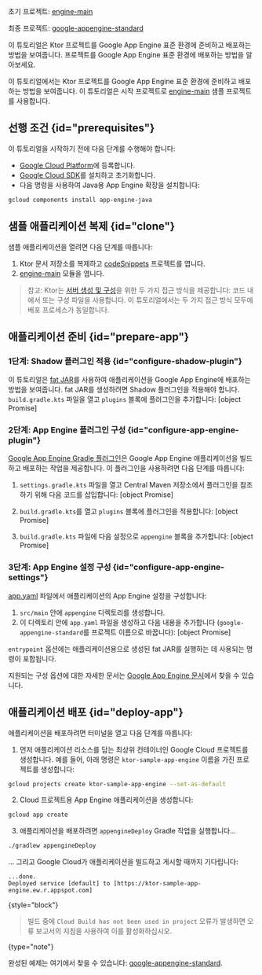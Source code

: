 [//]: # (title: Google App Engine)

<show-structure for="chapter" depth="2"/>

<tldr>
<p>
<control>초기 프로젝트</control>: <a href="https://github.com/ktorio/ktor-documentation/tree/%ktor_version%/codeSnippets/snippets/engine-main">engine-main</a>
</p>
<p>
<control>최종 프로젝트</control>: <a href="https://github.com/ktorio/ktor-documentation/tree/%ktor_version%/codeSnippets/snippets/google-appengine-standard">google-appengine-standard</a>
</p>
</tldr>

<web-summary>
이 튜토리얼은 Ktor 프로젝트를 Google App Engine 표준 환경에 준비하고 배포하는 방법을 보여줍니다.
</web-summary>

<link-summary>
프로젝트를 Google App Engine 표준 환경에 배포하는 방법을 알아보세요.
</link-summary>

이 튜토리얼에서는 Ktor 프로젝트를 Google App Engine 표준 환경에 준비하고 배포하는 방법을 보여줍니다. 이 튜토리얼은 시작 프로젝트로 [engine-main](https://github.com/ktorio/ktor-documentation/tree/%ktor_version%/codeSnippets/snippets/engine-main) 샘플 프로젝트를 사용합니다.

## 선행 조건 {id="prerequisites"}
이 튜토리얼을 시작하기 전에 다음 단계를 수행해야 합니다:
*   [Google Cloud Platform](https://console.cloud.google.com/)에 등록합니다.
*   [Google Cloud SDK](https://cloud.google.com/sdk/docs/install)를 설치하고 초기화합니다.
*   다음 명령을 사용하여 Java용 App Engine 확장을 설치합니다:
   ```Bash
   gcloud components install app-engine-java
   ```

## 샘플 애플리케이션 복제 {id="clone"}
샘플 애플리케이션을 열려면 다음 단계를 따릅니다:
1.  Ktor 문서 저장소를 복제하고 [codeSnippets](https://github.com/ktorio/ktor-documentation/tree/%ktor_version%/codeSnippets) 프로젝트를 엽니다.
2.  [engine-main](https://github.com/ktorio/ktor-documentation/tree/%ktor_version%/codeSnippets/snippets/engine-main) 모듈을 엽니다.
   > 참고: Ktor는 [서버 생성 및 구성](server-create-and-configure.topic)을 위한 두 가지 접근 방식을 제공합니다: 코드 내에서 또는 구성 파일을 사용합니다. 이 튜토리얼에서는 두 가지 접근 방식 모두에 배포 프로세스가 동일합니다.

## 애플리케이션 준비 {id="prepare-app"}
### 1단계: Shadow 플러그인 적용 {id="configure-shadow-plugin"}
이 튜토리얼은 [fat JAR](server-fatjar.md)를 사용하여 애플리케이션을 Google App Engine에 배포하는 방법을 보여줍니다. fat JAR를 생성하려면 Shadow 플러그인을 적용해야 합니다. `build.gradle.kts` 파일을 열고 `plugins` 블록에 플러그인을 추가합니다:
[object Promise]

### 2단계: App Engine 플러그인 구성 {id="configure-app-engine-plugin"}
[Google App Engine Gradle 플러그인](https://github.com/GoogleCloudPlatform/app-gradle-plugin)은 Google App Engine 애플리케이션을 빌드하고 배포하는 작업을 제공합니다. 이 플러그인을 사용하려면 다음 단계를 따릅니다:

1.  `settings.gradle.kts` 파일을 열고 Central Maven 저장소에서 플러그인을 참조하기 위해 다음 코드를 삽입합니다:
   [object Promise]

2.  `build.gradle.kts`를 열고 `plugins` 블록에 플러그인을 적용합니다:
   [object Promise]

3.  `build.gradle.kts` 파일에 다음 설정으로 `appengine` 블록을 추가합니다:
   [object Promise]

### 3단계: App Engine 설정 구성 {id="configure-app-engine-settings"}
[app.yaml](https://cloud.google.com/appengine/docs/standard/python/config/appref) 파일에서 애플리케이션의 App Engine 설정을 구성합니다:
1.  `src/main` 안에 `appengine` 디렉토리를 생성합니다.
2.  이 디렉토리 안에 `app.yaml` 파일을 생성하고 다음 내용을 추가합니다 (`google-appengine-standard`를 프로젝트 이름으로 바꿉니다):
   [object Promise]
   
   `entrypoint` 옵션에는 애플리케이션용으로 생성된 fat JAR를 실행하는 데 사용되는 명령이 포함됩니다.

   지원되는 구성 옵션에 대한 자세한 문서는 [Google App Engine 문서](https://cloud.google.com/appengine/docs/standard/reference/app-yaml?tab=java)에서 찾을 수 있습니다.

## 애플리케이션 배포 {id="deploy-app"}

애플리케이션을 배포하려면 터미널을 열고 다음 단계를 따릅니다:

1.  먼저 애플리케이션 리소스를 담는 최상위 컨테이너인 Google Cloud 프로젝트를 생성합니다. 예를 들어, 아래 명령은 `ktor-sample-app-engine` 이름을 가진 프로젝트를 생성합니다:
   ```Bash
   gcloud projects create ktor-sample-app-engine --set-as-default
   ```
   
2.  Cloud 프로젝트용 App Engine 애플리케이션을 생성합니다:
   ```Bash
   gcloud app create
   ```

3.  애플리케이션을 배포하려면 `appengineDeploy` Gradle 작업을 실행합니다...
   ```Bash
   ./gradlew appengineDeploy
   ```
   ... 그리고 Google Cloud가 애플리케이션을 빌드하고 게시할 때까지 기다립니다:
   ```
   ...done.
   Deployed service [default] to [https://ktor-sample-app-engine.ew.r.appspot.com]
   ```
   {style="block"}
   > 빌드 중에 `Cloud Build has not been used in project` 오류가 발생하면 오류 보고서의 지침을 사용하여 이를 활성화하십시오.
   >
   {type="note"}

완성된 예제는 여기에서 찾을 수 있습니다: [google-appengine-standard](https://github.com/ktorio/ktor-documentation/tree/%ktor_version%/codeSnippets/snippets/google-appengine-standard).